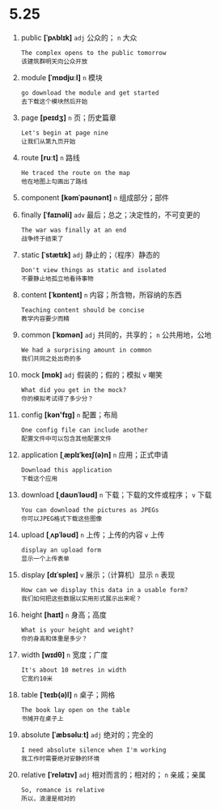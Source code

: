 # 5.25

1. public **[ˈpʌblɪk]** `adj` 公众的； `n` 大众

   ```
   The complex opens to the public tomorrow
   该建筑群明天向公众开放
   ```

2. module **[ˈmɒdjuːl]** `n` 模块

   ```
   go download the module and get started
   去下载这个模块然后开始
   ```

3. page **[peɪdʒ]** `n` 页；历史篇章

   ```
   Let's begin at page nine
   让我们从第九页开始
   ```

4. route **[ruːt]** `n` 路线

   ```
   He traced the route on the map
   他在地图上勾画出了路线
   ```

5. component **[kəmˈpəʊnənt]** `n` 组成部分；部件

6. finally **[ˈfaɪnəli]** `adv` 最后；总之；决定性的，不可变更的

   ```
   The war was finally at an end
   战争终于结束了
   ```

7. static **[ˈstætɪk]** `adj` 静止的；（程序）静态的

   ```
   Don't view things as static and isolated
   不要静止地孤立地看待事物
   ```

8. content **[ˈkɒntent]** `n` 内容；所含物，所容纳的东西

   ```
   Teaching content should be concise
   教学内容要少而精
   ```

9. common **[ˈkɒmən]** `adj` 共同的，共享的； `n` 公共用地，公地

   ```
   We had a surprising amount in common
   我们共同之处出奇的多
   ```

10. mock **[mɒk]** `adj` 假装的；假的；模拟 `v` 嘲笑

    ```
    What did you get in the mock?
    你的模拟考试得了多少分？
    ```

11. config **[kən'fɪɡ]** `n` 配置；布局

    ```
    One config file can include another
    配置文件中可以包含其他配置文件
    ```

12. application **[ˌæplɪˈkeɪʃ(ə)n]** `n` 应用；正式申请

    ```
    Download this application
    下载这个应用
    ```

13. download **[ˌdaʊnˈləʊd]** `n` 下载；下载的文件或程序； `v` 下载

    ```
    You can download the pictures as JPEGs
    你可以JPEG格式下载这些图像
    ```

14. upload **[ˌʌpˈləʊd]** `n` 上传；上传的内容 `v` 上传

    ```
    display an upload form
    显示一个上传表单
    ```

15. display **[dɪˈspleɪ]** `v` 展示；（计算机）显示 `n` 表现

    ```
    How can we display this data in a usable form?
    我们如何把这些数据以实用形式展示出来呢？
    ```

16. height **[haɪt]** `n` 身高；高度

    ```
    What is your height and weight?
    你的身高和体重是多少？
    ```

17. width **[wɪdθ]** `n` 宽度；广度

    ```
    It's about 10 metres in width
    它宽约10米
    ```

18. table **[ˈteɪb(ə)l]** `n` 桌子；网格

    ```
    The book lay open on the table
    书摊开在桌子上
    ```

19. absolute **[ˈæbsəluːt]** `adj` 绝对的；完全的

    ```
    I need absolute silence when I'm working
    我工作时需要绝对安静的环境
    ```

20. relative **[ˈrelətɪv]** `adj` 相对而言的；相对的； `n` 亲戚；亲属

    ```
    So, romance is relative
    所以，浪漫是相对的
    ```
